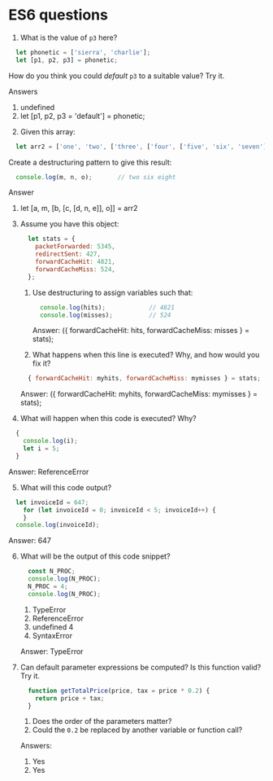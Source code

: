 # ES6 questions

1. What is the value of `p3` here?

  ```js
    let phonetic = ['sierra', 'charlie'];
    let [p1, p2, p3] = phonetic;
  ```

   How do you think you could _default_ `p3` to a suitable value?
   Try it.

  Answers
   1) undefined
   2) let [p1, p2, p3 = 'default'] = phonetic;

2. Given this array:

  ```js
    let arr2 = ['one', 'two', ['three', ['four', ['five', 'six', 'seven']], 'eight']];
  ```

   Create a destructuring pattern to give this result:

  ```js
    console.log(m, n, o);       // two six eight
  ```

  Answer
  1) let [a, m, [b, [c, [d, n, e]], o]] = arr2

3. Assume you have this object:

      ```js
        let stats = {
          packetForwarded: 5345,
          redirectSent: 427,
          forwardCacheHit: 4821,
          forwardCacheMiss: 524,
        };
      ```

   1. Use destructuring to assign variables such that:

      ```js
        console.log(hits);            // 4821
        console.log(misses);          // 524
      ```

      Answer: ({ forwardCacheHit: hits, forwardCacheMiss: misses } = stats);

    2. What happens when this line is executed? Why, and how would you fix it?

      ```js
        { forwardCacheHit: myhits, forwardCacheMiss: mymisses } = stats;
      ```

      Answer: ({ forwardCacheHit: myhits, forwardCacheMiss: mymisses } = stats);

4. What will happen when this code is executed? Why?

  ```js
    {
      console.log(i);
      let i = 5;
    }
  ```
  Answer: ReferenceError

5. What will this code output?

  ```js
    let invoiceId = 647;
      for (let invoiceId = 0; invoiceId < 5; invoiceId++) {
      }
    console.log(invoiceId);
  ```

  Answer: 647

6. What will be the output of this code snippet?

    ```js
      const N_PROC;
      console.log(N_PROC);
      N_PROC = 4;
      console.log(N_PROC);
    ```

    1. TypeError
    2. ReferenceError
    3. undefined 4
    4. SyntaxError

    Answer: TypeError

7. Can default parameter expressions be computed? Is this function valid? Try it.

    ```js
      function getTotalPrice(price, tax = price * 0.2) {
        return price + tax;
      }
    ```

    1. Does the order of the parameters matter?
    2. Could the `0.2` be replaced by another variable or function call?

    Answers:
    1) Yes
    2) Yes
